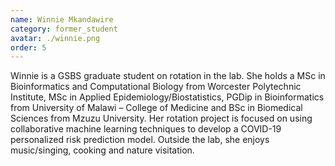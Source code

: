 ```yaml
---
name: Winnie Mkandawire
category: former_student
avatar: ./winnie.png
order: 5
---
```


Winnie is a GSBS graduate student on rotation in the lab. She holds a MSc in Bioinformatics and Computational Biology from Worcester Polytechnic Institute, MSc in Applied Epidemiology/Biostatistics, PGDip in Bioinformatics from University of Malawi – College of Medicine and BSc in Biomedical Sciences from Mzuzu University. Her rotation project is focused on using collaborative machine learning techniques to develop a COVID-19 personalized risk prediction model. Outside the lab, she enjoys music/singing, cooking and nature visitation.
